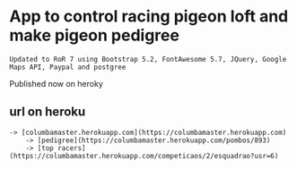 # App to control racing pigeon loft and make pigeon pedigree

    Updated to RoR 7 using Bootstrap 5.2, FontAwesome 5.7, JQuery, Google Maps API, Paypal and postgree
    
Published now on heroky

## url on heroku
    -> [columbamaster.herokuapp.com](https://columbamaster.herokuapp.com)
        -> [pedigree](https://columbamaster.herokuapp.com/pombos/893)
        -> [top racers](https://columbamaster.herokuapp.com/competicaos/2/esquadrao?usr=6)